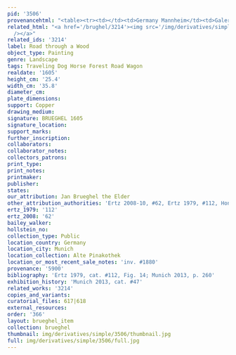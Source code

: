 ```yaml
---
pid: '3506'
provenancehtml: "<table><tr><td></td><td>Germany Mannheim</td><td>Galerie Mannheim</td></tr></table>"
related_html: "<a href='/brughel/3214'><img src='/img/derivatives/simple/3214/thumbnail.jpg'
  /></a>"
related_ids: '3214'
label: Road through a Wood
object_type: Painting
genre: Landscape
tags: Traveling Dog Horse Forest Road Wagon
realdate: '1605'
height_cm: '25.4'
width_cm: '35.8'
diameter_cm:
plate_dimensions:
support: Copper
drawing_medium:
signature: BRUEGHEL 1605
signature_location:
support_marks:
further_inscription:
collaborators:
collaborator_notes:
collectors_patrons:
print_type:
print_notes:
printmaker:
publisher:
states:
our_attribution: Jan Brueghel the Elder
other_attribution_authorities: 'Ertz 2008-10, #62, Ertz 1979, #112, Honig database'
ertz_1979: '112'
ertz_2008: '62'
bailey_walker:
hollstein_no:
collection_type: Public
location_country: Germany
location_city: Munich
location_collection: Alte Pinakothek
location_or_most_recent_sale_notes: 'inv. #1880'
provenance: '5900'
bibliography: 'Ertz 1979, cat. #112, Fig. 14; Munich 2013, p. 260'
exhibition_history: 'Munich 2013, cat. #47'
related_works: '3214'
copies_and_variants:
curatorial_files: 617|618
external_resources:
order: '366'
layout: brueghel_item
collection: brueghel
thumbnail: img/derivatives/simple/3506/thumbnail.jpg
full: img/derivatives/simple/3506/full.jpg
---
```

